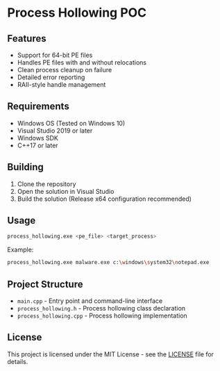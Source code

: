 # Process Hollowing POC

## Features

- Support for 64-bit PE files
- Handles PE files with and without relocations
- Clean process cleanup on failure
- Detailed error reporting
- RAII-style handle management

## Requirements

- Windows OS (Tested on Windows 10)
- Visual Studio 2019 or later
- Windows SDK
- C++17 or later

## Building

1. Clone the repository
2. Open the solution in Visual Studio
3. Build the solution (Release x64 configuration recommended)

## Usage

```bash
process_hollowing.exe <pe_file> <target_process>
```

Example:
```bash
process_hollowing.exe malware.exe c:\windows\system32\notepad.exe
```

## Project Structure

- `main.cpp` - Entry point and command-line interface
- `process_hollowing.h` - Process hollowing class declaration
- `process_hollowing.cpp` - Process hollowing implementation

## License

This project is licensed under the MIT License - see the [LICENSE](LICENSE) file for details.